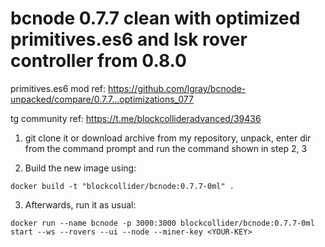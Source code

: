 # bcnode 0.7.7 clean with optimized primitives.es6 and lsk rover controller from 0.8.0

primitives.es6 mod ref: https://github.com/lgray/bcnode-unpacked/compare/0.7.7...optimizations_077

tg community ref: https://t.me/blockcollideradvanced/39436

1. git clone it or download archive from my repository, unpack, 
enter dir from the command prompt and run the command shown in step 2, 3

2. Build the new image using:

```
docker build -t "blockcollider/bcnode:0.7.7-0ml" .
```

3. Afterwards, run it as usual:

```
docker run --name bcnode -p 3000:3000 blockcollider/bcnode:0.7.7-0ml start --ws --rovers --ui --node --miner-key <YOUR-KEY>
```
